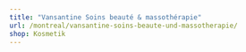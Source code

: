 ```yaml
---
title: "Vansantine Soins beauté & massothérapie"
url: /montreal/vansantine-soins-beaute-und-massotherapie/
shop: Kosmetik
---
```

